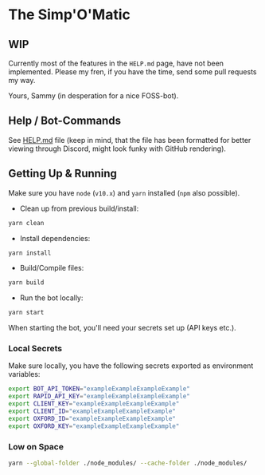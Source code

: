 # The Simp'O'Matic

## WIP

Currently most of the features in the `HELP.md` page, have not been
implemented.  Please my fren, if you have the time, send some pull
requests my way.

Yours, Sammy (in desperation for a nice FOSS-bot).

## Help / Bot-Commands

See [HELP.md](./HELP.md) file (keep in mind, that the file has
been formatted for better viewing through Discord, might look funky
with GitHub rendering).

## Getting Up & Running

Make sure you have `node` (`v10.x`) and `yarn` installed
(`npm` also possible).

- Clean up from previous build/install:
```sh
yarn clean
```
- Install dependencies:
```sh
yarn install
```
- Build/Compile files:
```sh
yarn build
```
- Run the bot locally:
```sh
yarn start
```

When starting the bot, you'll need your secrets set up (API keys etc.).

### Local Secrets

Make sure locally, you have the following secrets exported
as environment variables:
```sh
export BOT_API_TOKEN="exampleExampleExampleExample"
export RAPID_API_KEY="exampleExampleExampleExample"
export CLIENT_KEY="exampleExampleExampleExample"
export CLIENT_ID="exampleExampleExampleExample"
export OXFORD_ID="exampleExampleExampleExample"
export OXFORD_KEY="exampleExampleExampleExample"
```

### Low on Space
```sh
yarn --global-folder ./node_modules/ --cache-folder ./node_modules/
```
